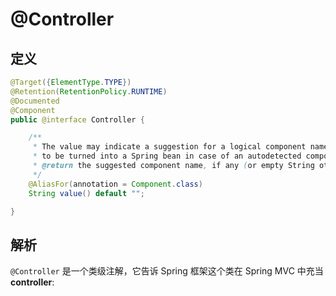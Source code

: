 # @Controller

## 定义

```java
@Target({ElementType.TYPE})
@Retention(RetentionPolicy.RUNTIME)
@Documented
@Component
public @interface Controller {

    /**
     * The value may indicate a suggestion for a logical component name,
     * to be turned into a Spring bean in case of an autodetected component.
     * @return the suggested component name, if any (or empty String otherwise)
     */
    @AliasFor(annotation = Component.class)
    String value() default "";

}
```

## 解析

`@Controller` 是一个类级注解，它告诉 Spring 框架这个类在 Spring MVC 中充当 **controller**:

